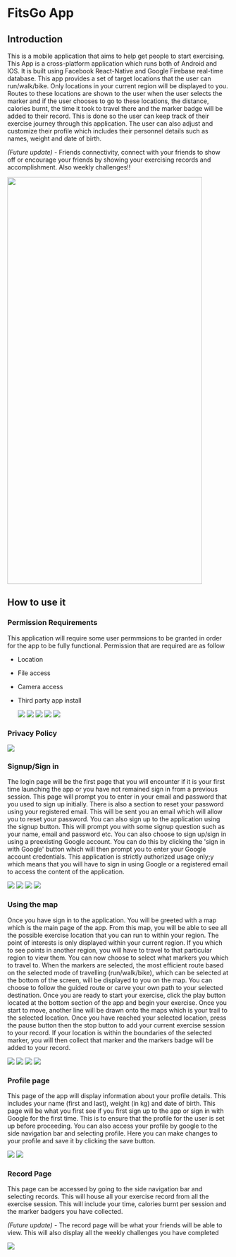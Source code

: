 <link rel="stylesheet" href="/Resources/styles.css">

# FitsGo App

## Introduction
This is a mobile application that aims to help get people to start exercising. This App is a cross-platform application which runs both of Android and IOS. It is built using Facebook React-Native and Google Firebase real-time database. This app provides a set of target locations that the user can run/walk/bike. Only locations in your current region will be displayed to you. Routes to these locations are shown to the user when the user selects the marker and if the user chooses to go to these locations, the distance, calories burnt, the time it took to travel there and the marker badge will be added to their record. This is done so the user can keep track of their exercise journey through this application. The user can also adjust and customize their profile which includes their personnel details such as names, weight and date of birth.

_(Future update) -_ Friends connectivity, connect with your friends to show off or encourage your friends by showing your exercising records and accomplishment. Also weekly challenges!!

<img src='https://github.com/Carthur-P/FitsGo/blob/master/Resources/showcase.gif' width='442' height='922'>

## How to use it

### Permission Requirements
This application will require some user permmsions to be granted in order for the app to be fully functional. Permission that are required are as follow
- Location
- File access
- Camera access
- Third party app install

    <img src='https://github.com/Carthur-P/FitsGo/tree/master/Resources/locationpermit.jpg'>
    <img src='https://github.com/Carthur-P/FitsGo/tree/master/Resources/filespermit.jpg'>
    <img src='https://github.com/Carthur-P/FitsGo/tree/master/Resources/camerapermit.jpg'>
    <img src='https://github.com/Carthur-P/FitsGo/tree/master/Resources/install01.jpg'>
    <img src='https://github.com/Carthur-P/FitsGo/tree/master/Resources/install02.jpg'>

### Privacy Policy
<img src='https://github.com/Carthur-P/FitsGo/tree/master/Resources/privacypolicy.jpg'>
<!-- ![FitsGo](https://github.com/Carthur-P/FitsGo/tree/master/Resources/privacypolicy.jpg) -->

### Signup/Sign in
The login page will be the first page that you will encounter if it is your first time launching the app or you have not remained sign in from a previous session. This page will prompt you to enter in your email and password that you used to sign up initially. There is also a section to reset your password using your registered email. This will be sent you an email which will allow you to reset your password. You can also sign up to the application using the signup button. This will prompt you with some signup question such as your name, email and password etc. You can also choose to sign up/sign in using a preexisting Google account. You can do this by clicking the 'sign in with Google' button which will then prompt you to enter your Google account credentials. This application is strictly authorized usage only;y which means that you will have to sign in using Google or a registered email to access the content of the application. 

<img src='https://github.com/Carthur-P/FitsGo/tree/master/Resources/signin.jpg'>
<img src='https://github.com/Carthur-P/FitsGo/tree/master/Resources/signup.jpg'>
<img src='https://github.com/Carthur-P/FitsGo/tree/master/Resources/resetpwd.jpg'>
<img src='https://github.com/Carthur-P/FitsGo/tree/master/Resources/updatepwd.jpg'>

### Using the map
Once you have sign in to the application. You will be greeted with a map which is the main page of the app. From this map, you will be able to see all the possible exercise location that you can run to within your region. The point of interests is only displayed within your current region. If you which to see points in another region, you will have to travel to that particular region to view them. You can now choose to select what markers you which to travel to. When the markers are selected, the most efficient route based on the selected mode of travelling (run/walk/bike), which can be selected at the bottom of the screen, will be displayed to you on the map. You can choose to follow the guided route or carve your own path to your selected destination. Once you are ready to start your exercise, click the play button located at the bottom section of the app and begin your exercise. Once you start to move, another line will be drawn onto the maps which is your trail to the selected location. Once you have reached your selected location, press the pause button then the stop button to add your current exercise session to your record. If your location is within the boundaries of the selected marker, you will then collect that marker and the markers badge will be added to your record. 

<img src='https://github.com/Carthur-P/FitsGo/tree/master/Resources/mainmap.jpg'>
<img src='https://github.com/Carthur-P/FitsGo/tree/master/Resources/choosebadge.jpg'>
<img src='https://github.com/Carthur-P/FitsGo/tree/master/Resources/workingout.jpg'>
<img src='https://github.com/Carthur-P/FitsGo/tree/master/Resources/pauseworkout.jpg'>

### Profile page
This page of the app will display information about your profile details. This includes your name (first and last), weight (in kg) and date of birth. This page will be what you first see if you first sign up to the app or sign in with Google for the first time. This is to ensure that the profile for the user is set up before proceeding. You can also access your profile by google to the side navigation bar and selecting profile. Here you can make changes to your profile and save it by clicking the save button. 

<img src='https://github.com/Carthur-P/FitsGo/tree/master/Resources/profile.jpg'>
<img src='https://github.com/Carthur-P/FitsGo/tree/master/Resources/editicon.jpg'>

### Record Page
This page can be accessed by going to the side navigation bar and selecting records. This will house all your exercise record from all the exercise session. This will include your time, calories burnt per session and the marker badgers you have collected. 

_(Future update) -_ The record page will be what your friends will be able to view. This will also display all the weekly challenges you have completed 

<img src='https://github.com/Carthur-P/FitsGo/tree/master/Resources/records.jpg'>
